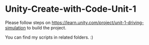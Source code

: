 # Unity-Create-with-Code-Unit-1

Please follow steps on https://learn.unity.com/project/unit-1-driving-simulation to build the project.

You can find my scripts in related folders. :)
